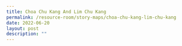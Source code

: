 ```yaml
---
title: Choa Chu Kang And Lim Chu Kang
permalink: /resource-room/story-maps/choa-chu-kang-lim-chu-kang
date: 2022-06-20
layout: post
description: ""
---
```

